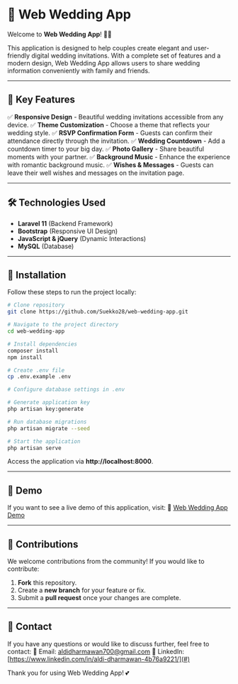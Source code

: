 # 🎉 Web Wedding App

Welcome to **Web Wedding App**! 💍✨

This application is designed to help couples create elegant and user-friendly digital wedding invitations. With a complete set of features and a modern design, Web Wedding App allows users to share wedding information conveniently with family and friends.

---

## 🚀 Key Features

✅ **Responsive Design** - Beautiful wedding invitations accessible from any device.
✅ **Theme Customization** - Choose a theme that reflects your wedding style.
✅ **RSVP Confirmation Form** - Guests can confirm their attendance directly through the invitation.
✅ **Wedding Countdown** - Add a countdown timer to your big day.
✅ **Photo Gallery** - Share beautiful moments with your partner.
✅ **Background Music** - Enhance the experience with romantic background music.
✅ **Wishes & Messages** - Guests can leave their well wishes and messages on the invitation page.

---

## 🛠️ Technologies Used

- **Laravel 11** (Backend Framework)
- **Bootstrap** (Responsive UI Design)
- **JavaScript & jQuery** (Dynamic Interactions)
- **MySQL** (Database)

---

## 📌 Installation

Follow these steps to run the project locally:

```bash
# Clone repository
git clone https://github.com/Suekko28/web-wedding-app.git

# Navigate to the project directory
cd web-wedding-app

# Install dependencies
composer install
npm install

# Create .env file
cp .env.example .env

# Configure database settings in .env

# Generate application key
php artisan key:generate

# Run database migrations
php artisan migrate --seed

# Start the application
php artisan serve
```

Access the application via **http://localhost:8000**.

---

## 🎨 Demo

If you want to see a live demo of this application, visit:
🔗 [Web Wedding App Demo](jejakkebahagiaan.com)

---

## 🤝 Contributions

We welcome contributions from the community! If you would like to contribute:
1. **Fork** this repository.
2. Create a **new branch** for your feature or fix.
3. Submit a **pull request** once your changes are complete.

---

## 📧 Contact

If you have any questions or would like to discuss further, feel free to contact:
📩 Email: [aldidharmawan700@gmail.com](mailto:your-email@example.com)
💼 LinkedIn: [https://www.linkedin.com/in/aldi-dharmawan-4b76a9221/](#)

Thank you for using Web Wedding App! 💕

